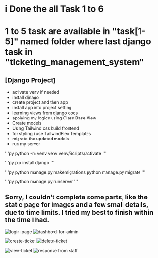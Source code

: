 # i Done the all Task 1 to 6

# 1  to 5 task are available in "task[1-5]" named folder where last django task in "ticketing_management_system"


## [Django Project]
- activate venv if needed
- install djnago
- create project and then app
- install app into project setting
- learning views from django docs
- applying my logics using Class Base View
- Create models 
- Using Tailwind css build frontend
- for styling i use TailwindFlex Templates
- migrate the updated models
- run my server 



'''py
python -m venv venv
venv/Scripts/activate
'''

'''py
pip install django
'''

'''py
python manage.py makemigrations
python manage.py migrate
'''

'''py
python manage.py runserver
'''

## Sorry, I couldn't complete some parts, like the static page for images and a few small details, due to time limits. I tried my best to finish within the time I had.



![login-page](https://github.com/user-attachments/assets/61c0fcd6-e8c5-4165-86a3-b4d1c7fec4dd)
![dashbord-for-admin](https://github.com/user-attachments/assets/375bc39a-0bef-4f85-87dc-e682a10f9872)

![create-ticket](https://github.com/user-attachments/assets/888da1a3-5aad-443f-a69f-26619d181f3f)
![delete-ticket](https://github.com/user-attachments/assets/a9039f47-4a35-4405-a63d-7e206f94948f)

![view-ticket](https://github.com/user-attachments/assets/3c79b7ae-e7d2-41aa-a4d1-d929d4ebc29f)
![response from staff](https://github.com/user-attachments/assets/eee384cf-9ef1-45bb-b7ca-87ab9c5c0620)

